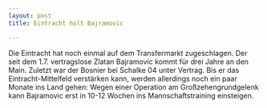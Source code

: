 ```yaml
---
layout: post
title: Eintracht holt Bajramovic

---
```


Die Eintracht hat noch einmal auf dem Transfermarkt zugeschlagen. Der seit dem 1.7. vertragslose Zlatan Bajramovic kommt für drei Jahre an den Main. Zuletzt war der Bosnier bei Schalke 04 unter Vertrag. Bis er das Eintracht-Mittelfeld verstärken kann, werden allerdings noch ein paar Monate ins Land gehen: Wegen einer Operation am Großzehengrundgelenk kann Bajramovic erst in 10-12 Wochen ins Mannschaftstraining einsteigen.



